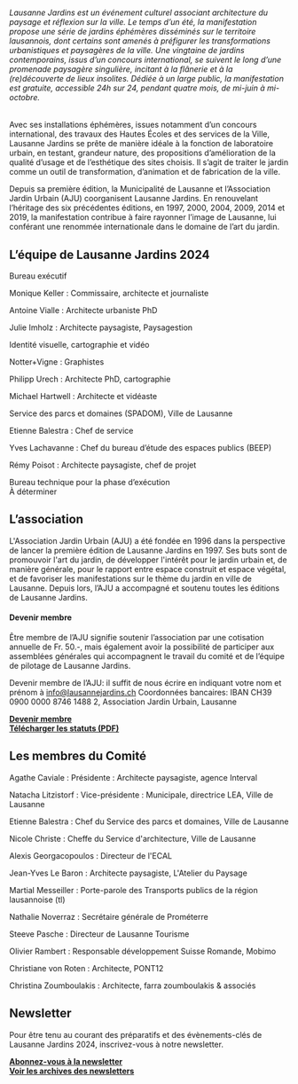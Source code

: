 ###### Lausanne Jardins est un événement culturel associant architecture du paysage et réflexion sur la ville. Le temps d’un été, la manifestation propose une série de jardins éphémères disséminés sur le territoire lausannois, dont certains sont amenés à préfigurer les transformations urbanistiques et paysagères de la ville. Une vingtaine de jardins contemporains, issus d’un concours international, se suivent le long d’une promenade paysagère singulière, incitant à la flânerie et à la (re)découverte de lieux insolites. Dédiée à un large public, la manifestation est gratuite, accessible 24h sur 24, pendant quatre mois, de mi-juin à mi-octobre.

Avec ses installations éphémères, issues notamment d’un concours international, des travaux des Hautes Écoles et des services de la Ville, Lausanne Jardins se prête de manière idéale à la fonction de laboratoire urbain, en testant, grandeur nature, des propositions d’amélioration de la qualité d’usage et de l’esthétique des sites choisis. Il s’agit de traiter le jardin comme un outil de transformation, d’animation et de fabrication de la ville.

Depuis sa première édition, la Municipalité de Lausanne et l’Association Jardin Urbain (AJU) coorganisent Lausanne Jardins. En renouvelant l’héritage des six précédentes éditions, en 1997, 2000, 2004, 2009, 2014 et 2019, la manifestation contribue à faire rayonner l’image de Lausanne, lui conférant une renommée internationale dans le domaine de l’art du jardin.


## L’équipe de Lausanne Jardins 2024

Bureau exécutif 

Monique Keller 
: Commissaire, architecte et journaliste

Antoine Vialle
: Architecte urbaniste PhD

Julie Imholz
: Architecte paysagiste, Paysagestion

Identité visuelle, cartographie et vidéo

Notter+Vigne
: Graphistes

Philipp Urech
: Architecte PhD, cartographie

Michael Hartwell
: Architecte et vidéaste

Service des parcs et domaines (SPADOM), Ville de Lausanne

Etienne Balestra
: Chef de service

Yves Lachavanne
: Chef du bureau d’étude des espaces publics (BEEP)

Rémy Poisot
: Architecte paysagiste, chef de projet

Bureau technique pour la phase d’exécution  
À déterminer

## L’association 	

L'Association Jardin Urbain (AJU) a été fondée en 1996 dans la perspective de lancer la première édition de Lausanne Jardins en 1997. Ses buts sont de promouvoir l'art du jardin, de développer l'intérêt pour le jardin urbain et, de manière générale, pour le rapport entre espace construit et espace végétal, et de favoriser les manifestations sur le thème du jardin en ville de Lausanne. 
Depuis lors, l’AJU a accompagné et soutenu toutes les éditions de Lausanne Jardins.

#### Devenir membre

Être membre de l’AJU signifie soutenir l’association par une cotisation annuelle de Fr. 50.-, mais également avoir la possibilité de participer aux assemblées générales qui accompagnent le travail du comité et de l’équipe de pilotage de Lausanne Jardins.

Devenir membre de l’AJU: il suffit de nous écrire en indiquant votre nom et prénom à info@lausannejardins.ch
Coordonnées bancaires: IBAN CH39 0900 0000 8746 1488 2, Association Jardin Urbain, Lausanne

<strong><a href="mailto:info@lausannejardins.ch?subject=Inscription association Lausanne Jardins&body=Bonjour,%0D%0A %0D%0AJe souhaite rejoindre l'association.%0D%0A %0D%0A Nom:%0D%0APrénom:%0D%0AProfession:%0D%0AEntreprise:%0D%0AAdresse postale:">Devenir membre</a></strong>  
**[Télécharger les statuts (PDF)](../documents/Statuts_Association-Jardin-Urbain_2019.pdf)**

## Les membres du Comité

Agathe Caviale
: Présidente
: Architecte paysagiste, agence Interval

Natacha Litzistorf
: Vice-présidente 
: Municipale, directrice LEA, Ville de Lausanne

Etienne Balestra
: Chef du Service des parcs et domaines, Ville de Lausanne

Nicole Christe
: Cheffe du Service d'architecture, Ville de Lausanne	

Alexis Georgacopoulos
: Directeur de l'ECAL

Jean-Yves Le Baron
: Architecte paysagiste, L'Atelier du Paysage

Martial Messeiller
: Porte-parole des Transports publics de la région lausannoise (tl)

Nathalie Noverraz
: Secrétaire générale de Prométerre	

Steeve Pasche
: Directeur de Lausanne Tourisme		

Olivier Rambert
: Responsable développement Suisse Romande, Mobimo

Christiane von Roten
: Architecte, PONT12

Christina Zoumboulakis
: Architecte, farra zoumboulakis & associés

## Newsletter

Pour être tenu au courant des préparatifs et des évènements-clés de Lausanne Jardins 2024, inscrivez-vous à notre newsletter.

**[Abonnez-vous à la newsletter](https://lausannejardins.us5.list-manage.com/subscribe?u=4e331970f865e88c60558fab4&id=be32bcf42d)**  
**[Voir les archives des newsletters](https://us5.campaign-archive.com/home/?u=4e331970f865e88c60558fab4&id=be32bcf42d)**